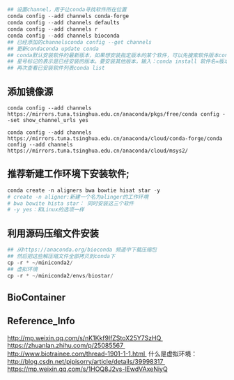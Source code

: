 ##

```python
## 设置channel，用于让conda寻找软件所在位置
conda config --add channels conda-forge
conda config --add channels defaults
conda config --add channels r
conda config --add channels bioconda
## 已经添加的channelsconda config --get channels
## 更新condaconda update conda
## conda默认安装软件的最新版本，如果想安装指定版本的某个软件，可以先搜索软件版本conda search 软件名
## 星号标记的表示是已经安装的版本。要安装其他版本，输入：conda install 软件名=版本号
## 再次查看已安装软件列表conda list
```
## 添加镜像源
```
conda config --add channels https://mirrors.tuna.tsinghua.edu.cn/anaconda/pkgs/free/conda config --set show_channel_urls yes

conda config --add channels https://mirrors.tuna.tsinghua.edu.cn/anaconda/cloud/conda-forge/conda config --add channels https://mirrors.tuna.tsinghua.edu.cn/anaconda/cloud/msys2/
```

## 推荐新建工作环境下安装软件;
```python
conda create -n aligners bwa bowtie hisat star -y
# create -n aligner:新建一个名为alinger的工作环境
# bwa bowite hista star： 同时安装这三个软件
# -y yes：和Linux的选项一样
```

## 利用源码压缩文件安装
```python
## 从https://anaconda.org/bioconda 频道中下载压缩包
## 然后把这些解压缩文件全部拷贝到conda下
cp -r * ~/miniconda2/
## 虚拟环境
cp -r * ~/miniconda2/envs/biostar/
```
## BioContainer
## Reference_Info
http://mp.weixin.qq.com/s/nK1Kkf9lfZStoX25Y7SzHQ  
https://zhuanlan.zhihu.com/p/25085567  
http://www.biotrainee.com/thread-1901-1-1.html  
什么是虚拟环境：http://blog.csdn.net/pipisorry/article/details/39998317  
https://mp.weixin.qq.com/s/1HOQ8J2vs-lEwdVAxeNiyQ
